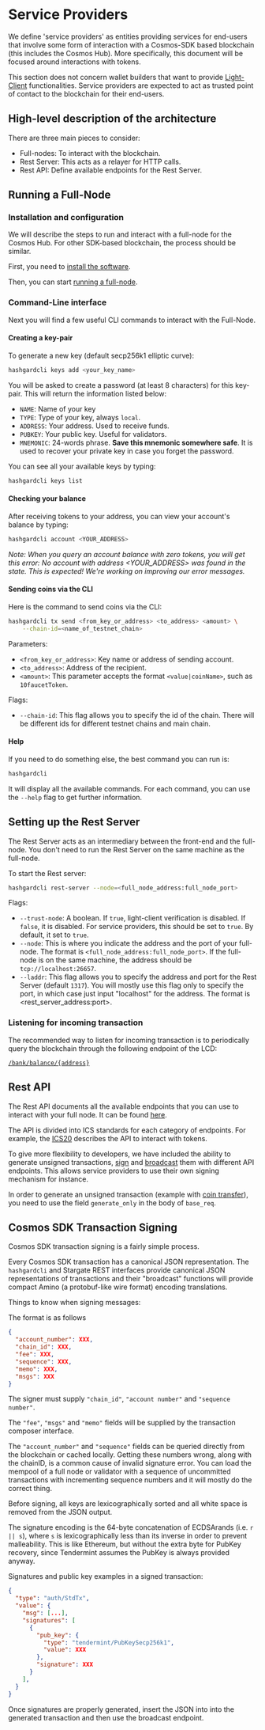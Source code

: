 # Service Providers

We define 'service providers' as entities providing services for end-users that involve some form of interaction with a Cosmos-SDK based blockchain (this includes the Cosmos Hub). More specifically, this document will be focused around interactions with tokens.

This section does not concern wallet builders that want to provide [Light-Client](https://github.com/cosmos/cosmos-sdk/tree/master/docs/interfaces/lite) functionalities. Service providers are expected to act as trusted point of contact to the blockchain for their end-users. 

## High-level description of the architecture

There are three main pieces to consider:

- Full-nodes: To interact with the blockchain. 
- Rest Server: This acts as a relayer for HTTP calls.
- Rest API: Define available endpoints for the Rest Server.

## Running a Full-Node

### Installation and configuration

We will describe the steps to run and interact with a full-node for the Cosmos Hub. For other SDK-based blockchain, the process should be similar. 

First, you need to [install the software](../cosmos-hub/installation.md).

Then, you can start [running a full-node](../cosmos-hub/join-testnet.md).

### Command-Line interface

Next you will find a few useful CLI commands to interact with the Full-Node.

#### Creating a key-pair

To generate a new key (default secp256k1 elliptic curve):

```bash
hashgardcli keys add <your_key_name>
```

You will be asked to create a password (at least 8 characters) for this key-pair. This will return the information listed below:

- `NAME`: Name of your key
- `TYPE`: Type of your key, always `local`. 
- `ADDRESS`: Your address. Used to receive funds.
- `PUBKEY`: Your public key. Useful for validators.
- `MNEMONIC`: 24-words phrase. **Save this mnemonic somewhere safe**. It is used to recover your private key in case you forget the password.

You can see all your available keys by typing:

```bash
hashgardcli keys list
```

#### Checking your balance

After receiving tokens to your address, you can view your account's balance by typing:

```bash
hashgardcli account <YOUR_ADDRESS>
```

*Note: When you query an account balance with zero tokens, you will get this error: No account with address <YOUR_ADDRESS> was found in the state. This is expected! We're working on improving our error messages.*

#### Sending coins via the CLI

Here is the command to send coins via the CLI:

```bash
hashgardcli tx send <from_key_or_address> <to_address> <amount> \
    --chain-id=<name_of_testnet_chain> 
```

Parameters:

- `<from_key_or_address>`: Key name or address of sending account.
- `<to_address>`: Address of the recipient.
- `<amount>`: This parameter accepts the format `<value|coinName>`, such as `10faucetToken`.

Flags:

- `--chain-id`: This flag allows you to specify the id of the chain. There will be different ids for different testnet chains and main chain.

#### Help

If you need to do something else, the best command you can run is:

```bash
hashgardcli 
```

It will display all the available commands. For each command, you can use the `--help` flag to get further information. 

## Setting up the Rest Server

The Rest Server acts as an intermediary between the front-end and the full-node. You don't need to run the Rest Server on the same machine as the full-node. 

To start the Rest server: 

```bash
hashgardcli rest-server --node=<full_node_address:full_node_port>
```

Flags:
- `--trust-node`: A boolean. If `true`, light-client verification is disabled. If `false`, it is disabled. For service providers, this should be set to `true`. By default, it set to `true`. 
- `--node`: This is where you indicate the address and the port of your full-node. The format is `<full_node_address:full_node_port>`. If the full-node is on the same machine, the address should be `tcp://localhost:26657`.
- `--laddr`: This flag allows you to specify the address and port for the Rest Server (default `1317`). You will mostly use this flag only to specify the port, in which case just input "localhost" for the address. The format is <rest_server_address:port>.


### Listening for incoming transaction

The recommended way to listen for incoming transaction is to periodically query the blockchain through the following endpoint of the LCD:

[`/bank/balance/{address}`](https://cosmos.network/rpc/#/ICS20/get_bank_balances__address_)

## Rest API

The Rest API documents all the available endpoints that you can use to interact
with your full node. It can be found [here](https://cosmos.network/rpc/).

The API is divided into ICS standards for each category of endpoints. For
example, the [ICS20](https://cosmos.network/rpc/#/ICS20/) describes the API to
interact with tokens.

To give more flexibility to developers, we have included the ability to
generate unsigned transactions, [sign](https://cosmos.network/rpc/#/ICS20/post_tx_sign)
and [broadcast](https://cosmos.network/rpc/#/ICS20/post_tx_broadcast) them with
different API endpoints. This allows service providers to use their own signing
mechanism for instance.

In order to generate an unsigned transaction (example with
[coin transfer](https://cosmos.network/rpc/#/ICS20/post_bank_accounts__address__transfers)),
you need to use the field `generate_only` in the body of `base_req`.

## Cosmos SDK Transaction Signing

Cosmos SDK transaction signing is a fairly simple process.

Every Cosmos SDK transaction has a canonical JSON representation. The `hashgardcli`
and Stargate REST interfaces provide canonical JSON representations of transactions
and their "broadcast" functions will provide compact Amino (a protobuf-like wire format)
encoding translations.

Things to know when signing messages:

The format is as follows

```json
{
  "account_number": XXX,
  "chain_id": XXX,
  "fee": XXX,
  "sequence": XXX,
  "memo": XXX,
  "msgs": XXX
}
```

The signer must supply `"chain_id"`, `"account number"` and `"sequence number"`.

The `"fee"`, `"msgs"` and `"memo"` fields will be supplied by the transaction
composer interface.

The `"account_number"` and `"sequence"` fields can be queried directly from the
blockchain or cached locally. Getting these numbers wrong, along with the chainID,
is a common cause of invalid signature error. You can load the mempool of a full
node or validator with a sequence of uncommitted transactions with incrementing
sequence numbers and it will mostly do the correct thing.  

Before signing, all keys are lexicographically sorted and all white space is
removed from the JSON output.

The signature encoding is the 64-byte concatenation of ECDSArands (i.e. `r || s`),
where `s` is lexicographically less than its inverse in order to prevent malleability.
This is like Ethereum, but without the extra byte for PubKey recovery, since
Tendermint assumes the PubKey is always provided anyway.

Signatures and public key examples in a signed transaction:

``` json
{
  "type": "auth/StdTx",
  "value": {
    "msg": [...],
    "signatures": [
      {
        "pub_key": {
          "type": "tendermint/PubKeySecp256k1",
          "value": XXX
        },
        "signature": XXX
      }
    ],
  }
}
```

Once signatures are properly generated, insert the JSON into into the generated
transaction and then use the broadcast endpoint.
